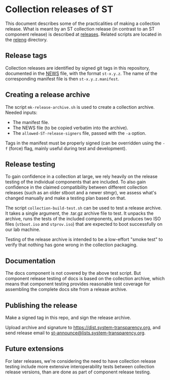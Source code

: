 # Collection releases of ST

This document describes some of the practicalities of making a
collection release. What is meant by an ST collection release (in
contrast to an ST component release) is described at
[releases](https://git.glasklar.is/system-transparency/project/docs/-/tree/main/content/docs/releases).
Related scripts are located in the [releng](./releng) directory.

## Release tags

Collection releases are identified by signed git tags in this
repository, documented in the [NEWS](./NEWS) file, with the format
`st-x.y.z`. The name of the corresponding manifest file is then
`st-x.y.z.manifest`.

## Creating a release archive

The script `mk-release-archive.sh` is used to create a collection
archive. Needed inputs:

* The manifest file.
* The NEWS file (to be copied verbatim into the archive).
* The `allowed-ST-release-signers` file, passed with the `-a` option.

Tags in the manifest must be properly signed (can be overridden using
the `-f` (force) flag, mainly useful during test and development).

## Release testing

To gain confidence in a collection at large, we rely heavily on the
release testing of the individual components that are included.  To also
gain confidence in the claimed compatibility between different
collection releases (such as an older stboot and a newer stmgr), we
assess what's changed manually and make a testing plan based on that.

The script `collection-build-test.sh` can be used to test a release
archive. It takes a single argument, the .tar.gz archive file to test.
It unpacks the archive, runs the tests of the included components, and
produces two ISO files (`stboot.iso` and `stprov.iso`) that are
expected to boot successfully on our lab machine.

Testing of the release archive is intended to be a low-effort "smoke
test" to verify that nothing has gone wrong in the collection packaging.

## Documentation

The docs component is not covered by the above test script. But
component release testing of docs is based on the collection archive,
which means that component testing provides reasonable test coverage
for assembling the complete docs site from a release archive.

## Publishing the release

Make a signed tag in this repo, and sign the release archive.

Upload archive and signature to <https://dist.system-transparency.org>,
and send release email to <st-announce@lists.system-transparency.org>.

## Future extensions

For later releases, we're considering the need to have collection
release testing include more extensive interoperability tests between
collection release versions, than are done as part of component
release testing.
